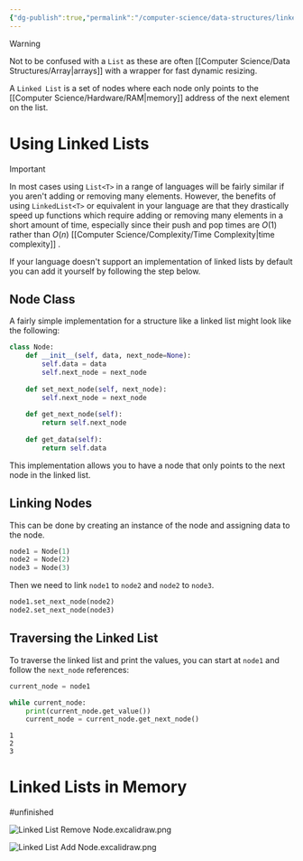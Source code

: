 ```yaml
---
{"dg-publish":true,"permalink":"/computer-science/data-structures/linked-list/","tags":["unfinished"]}
---
```


>[!warning]
> Not to be confused with a `List` as these are often [[Computer Science/Data Structures/Array\|arrays]] with a wrapper for fast dynamic resizing. 

A `Linked List` is a set of nodes where each node only points to the [[Computer Science/Hardware/RAM\|memory]] address of the next element on the list.

# Using Linked Lists

> [!important]
> In most cases using `List<T>` in a range of languages will be fairly similar if you aren't adding or removing many elements. However, the benefits of using `LinkedList<T>` or equivalent in your language are that they drastically speed up functions which require adding or removing many elements in a short amount of time, especially since their push and pop times are $O(1)$ rather than $O(n)$ [[Computer Science/Complexity/Time Complexity\|time complexity]] .

If your language doesn't support an implementation of linked lists by default you can add it yourself by following the step below.
## Node Class

A fairly simple implementation for a structure like a linked list might look like the following:

```python
class Node:
	def __init__(self, data, next_node=None):
		self.data = data
		self.next_node = next_node
	
	def set_next_node(self, next_node):
		self.next_node = next_node
	
	def get_next_node(self):
		return self.next_node
	
	def get_data(self):
		return self.data
```

This implementation allows you to have a node that only points to the next node in the linked list. 

## Linking Nodes

This can be done by creating an instance of the node and assigning data to the node.

```python
node1 = Node(1)
node2 = Node(2)
node3 = Node(3)
```

Then we need to link `node1` to `node2` and `node2` to `node3`.

```python
node1.set_next_node(node2)
node2.set_next_node(node3)
```

## Traversing the Linked List

To traverse the linked list and print the values, you can start at `node1` and follow the `next_node` references:

```python
current_node = node1

while current_node:
    print(current_node.get_value())
    current_node = current_node.get_next_node()
```
```output
1
2
3
```

# Linked Lists in Memory
#unfinished 

![Linked List Remove Node.excalidraw.png](/img/user/Excalidraw/Data%20Structures/Linked%20List/Linked%20List%20Remove%20Node.excalidraw.png)

![Linked List Add Node.excalidraw.png](/img/user/Excalidraw/Data%20Structures/Linked%20List/Linked%20List%20Add%20Node.excalidraw.png)

